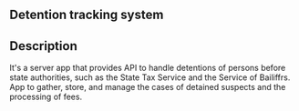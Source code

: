 Detention tracking system
-
Description
-
It's a server app that provides API to handle detentions of persons before state authorities, such as the State Tax Service and the Service of Bailiffrs. App to gather, store, and manage the cases of detained suspects and the processing of fees. 







  






